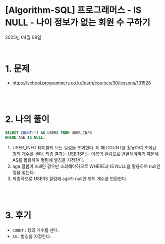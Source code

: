 # [Algorithm-SQL] 프로그래머스 - IS NULL - 나이 정보가 없는 회원 수 구하기

2025년 04월 08일

<br>

# 1. 문제

- https://school.programmers.co.kr/learn/courses/30/lessons/131528

<br>
<br>

# 2. 나의 풀이

```sql
SELECT COUNT(*) AS USERS FROM USER_INFO
WHERE AGE IS NULL;
```

1. USER_INFO 테이블의 모든 컬럼을 조회한다. 이 때 COUNT를 활용하여 조회된 행의 개수를 센다. 최종 결과는 USERS라는 이름의 컬럼으로 반환해야하기 때문에 AS를 활용하여 컬럼에 별칭을 지정한다.
2. age 컬럼이 null인 경우만 조회해야하므로 WHERE과 IS NULL을 활용하여 null인 행을 찾는다.
3. 최종적으로 USERS 컬럼에 age가 null인 행의 개수를 반환한다.

<br>
<br>

# 3. 후기

- `COUNT` : 행의 개수를 센다.
- `AS` : 별칭을 지정한다.

<br>
